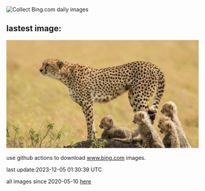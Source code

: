 ![Collect Bing.com daily images](https://github.com/counter2015/bing-daily-images/workflows/Collect%20Bing.com%20daily%20images/badge.svg)
## lastest image:
![](images/CheetahDay.jpg)

use github actions to download www.bing.com images.

last update:2023-12-05 01:30:39 UTC

all images since 2020-05-10 [here](https://github.com/counter2015/bing-daily-images/tree/master/images) 
